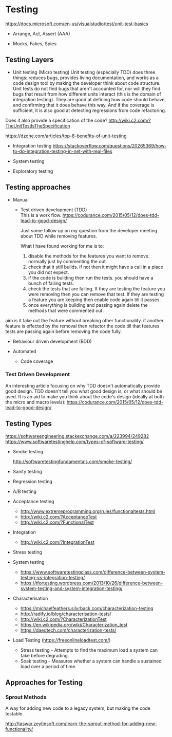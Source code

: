 # Testing

https://docs.microsoft.com/en-us/visualstudio/test/unit-test-basics

 - Arrange, Act, Assert (AAA)
 
 - Mocks, Fakes, Spies
 
## Testing Layers

 - Unit testing (Micro testing)
 Unit testing (especially TDD) does three things: reduces bugs, provides living documentation, and works as a code design tool by making the developer think about code structure.
 Unit tests do not find bugs that aren't accounted for, nor will they find bugs that result from how different units interact (this is the domain of integration testing). They are good at defining how code should behave, and confirming that it does behave this way. And if the coverage is sufficient, it is also good at detecting regressions from code refactoring.
 
Does it also provide a specification of the code? http://wiki.c2.com/?TheUnitTestIsTheSpecification
 
https://dzone.com/articles/top-8-benefits-of-unit-testing
 
 - Integration testing
 https://stackoverflow.com/questions/20265369/how-to-do-integration-testing-in-net-with-real-files
 
 - System testing
 
 - Exploratory testing
 
## Testing approaches

 - Manual
 
   - Test driven development (TDD)  
     This is a work flow. https://codurance.com/2015/05/12/does-tdd-lead-to-good-design/
     
     Just some follow up on my question from the developer meeting about TDD while removing features.
   
     What I have found working for me is to:
     1. disable the methods for the features you want to remove.  normally just by commenting the out.
     2. check that it still builds.  if not then it might have a call in a place you did not expect.
     3. if the code is building then run the tests.  you should have a bunch of failing tests.
     4. check the tests that are failing.  If they are testing the feature you were removing then you can remove that test.  If they are testing a feature you are keeping then enable code again till it passes.
     5. once everything is building and passing again delete the methods that were commented out.
 
aim is it take out the feature without breaking other functionality.  if another feature is effected by the removal then refactor the code till that features tests are passing again before removing the code fully.
     
 
   - Behaviour driven development (BDD)
 
 - Automated
 
   - Code coverage
 
### Test Driven Development

An interesting article focusing on why TDD doesn't automatically provide good design. TDD doesn't tell you what good design is, or what should be used. It is an aid to make you think about the code's design (ideally at both the micro and macro levels):
https://codurance.com/2015/05/12/does-tdd-lead-to-good-design/
 
## Testing Types

https://softwareengineering.stackexchange.com/a/223994/249282
https://www.softwaretestinghelp.com/types-of-software-testing/

 - Smoke testing
   
   http://softwaretestingfundamentals.com/smoke-testing/
 
 - Sanity testing
 
 - Regression testing
 
 - A/B testing
 
 - Acceptance testing
   - http://www.extremeprogramming.org/rules/functionaltests.html
   - http://wiki.c2.com/?AcceptanceTest
   - http://wiki.c2.com/?FunctionalTest
 
 - Integration
   - http://wiki.c2.com/?IntegrationTest
 
 - Stress testing
 
 - System testing
   - https://www.softwaretestingclass.com/difference-between-system-testing-vs-integration-testing/
   - https://tfortesting.wordpress.com/2013/10/26/difference-between-system-testing-and-system-integration-testing/

 - Characterisation
   - https://michaelfeathers.silvrback.com/characterization-testing
   - http://radify.io/blog/characterisation-tests/
   - http://wiki.c2.com/?CharacterizationTest
   - https://en.wikipedia.org/wiki/Characterization_test
   - https://daedtech.com/characterization-tests/

- Load Testing (https://freeonlineloadtest.com/)
  - Stress testing - Attempts to find the maximum load a system can take before degrading.
  - Soak testing - Measures whether a system can handle a sustained load over a period of time.

## Approaches for Testing

### Sprout Methods
A way for adding new code to a legacy system, but making the code testable.

http://taswar.zeytinsoft.com/learn-the-sprout-method-for-adding-new-functionality/
